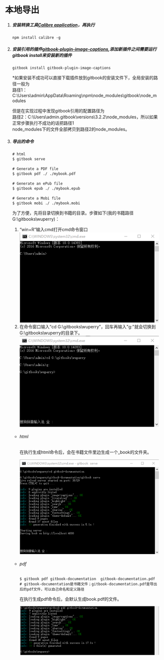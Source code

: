 # 本地导出

1. ##### 安装转换工具[Calibre application](https://calibre-ebook.com/download)，再执行

   ```
   npm install calibre -g
   ```
2. ##### 安装引用的插件[gitbook-plugin-image-captions](https://plugins.gitbook.com/plugin/image-captions),添加新插件之间需要运行gitbook install来安装新的插件

   ```
   gitbook install gitbook-plugin-image-captions
   ```

   \*如果安装不成功可以直接下载插件放到gitbook的安装文件下，全局安装的路径一般为  
   路径1：C:\Users\admin\AppData\Roaming\npm\node\_modules\gitbook\node\_modules

   但是在实现过程中发现gitbook引用的配置路径为  
   路径2：C:\Users\admin.gitbook\versions\3.2.2\node\_modules，所以如果正常步骤执行不成功的话把路径1  
    node\_modules下的文件全部拷贝到路径2的node\_modules。

3. ##### 导出的命令

   ```
   # html
   $ gitbook serve

   # Generate a PDF file
   $ gitbook pdf ./ ./mybook.pdf

   # Generate an ePub file
   $ gitbook epub ./ ./mybook.epub

   # Generate a Mobi file
   $ gitbook mobi ./ ./mybook.mobi
   ```

   为了方便，先将目录切换到书籍的目录。步骤如下\(我的书籍路径 G:\gitbooks\wuperry\)：  
   1. “win+R”输入cmd打开cmd命令窗口  
      ![](/assets/import19.png)  
   2. 在命令窗口输入“cd G:\gitbooks\wuperry”，回车再输入"g:"就会切换到G:\gitbooks\wuperry的目录下。  
     ![](/assets/import20.png)

   * ###### html

     在执行生成html命令后，会在书籍文件里边生成一个\_book的文件夹。

     ![](/assets/import13.png)

   * ###### pdf

     ```
     $ gitbook pdf gitbook-documentation  gitbook-documentation.pdf
     # gitbook-documentation是书籍文件；gitbook-documentation.pdf是导出后的pdf文件，可以自己命名和定义路径
     ```

     在执行生成pdf命令后，会默认生成book.pdf的文件。

     ![](/assets/import14.png)




